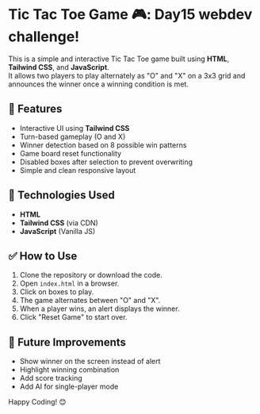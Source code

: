 # Tic Tac Toe Game 🎮: Day15 webdev challenge!

This is a simple and interactive Tic Tac Toe game built using **HTML**, **Tailwind CSS**, and **JavaScript**.  
It allows two players to play alternately as "O" and "X" on a 3x3 grid and announces the winner once a winning condition is met.

## 🔧 Features

- Interactive UI using **Tailwind CSS**
- Turn-based gameplay (O and X)
- Winner detection based on 8 possible win patterns
- Game board reset functionality
- Disabled boxes after selection to prevent overwriting
- Simple and clean responsive layout

## 🚀 Technologies Used

- **HTML**
- **Tailwind CSS** (via CDN)
- **JavaScript** (Vanilla JS)


## ✅ How to Use

1. Clone the repository or download the code.
2. Open `index.html` in a browser.
3. Click on boxes to play. 
4. The game alternates between "O" and "X".
5. When a player wins, an alert displays the winner.
6. Click "Reset Game" to start over.

## 🎯 Future Improvements

- Show winner on the screen instead of alert
- Highlight winning combination
- Add score tracking
- Add AI for single-player mode


Happy Coding! 😊

